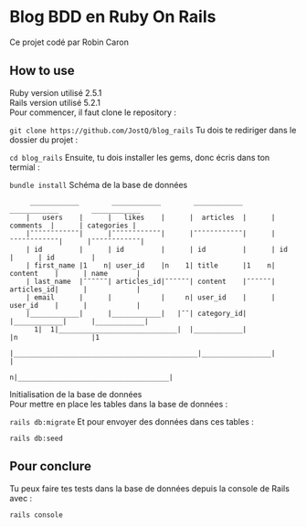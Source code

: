 # Blog BDD en Ruby On Rails
Ce projet codé par Robin Caron

## How to use
Ruby version utilisé 2.5.1 <br/>
Rails version utilisé 5.2.1 <br/>
Pour commencer, il faut clone le repository :

`git clone https://github.com/JostQ/blog_rails`
Tu dois te rediriger dans le dossier du projet :

`cd blog_rails`
Ensuite, tu dois installer les gems, donc écris dans ton termial :

`bundle install`
Schéma de la base de données
```
     ____________        ____________        ____________        ____________        ____________ 
    |   users    |      |   likes    |      |  articles  |      |  comments  |      | categories | 
    |¯¯¯¯¯¯¯¯¯¯¯¯|      |¯¯¯¯¯¯¯¯¯¯¯¯|      |¯¯¯¯¯¯¯¯¯¯¯¯|      |¯¯¯¯¯¯¯¯¯¯¯¯|      |¯¯¯¯¯¯¯¯¯¯¯¯|
    | id         |      | id         |      | id         |      | id         |      | id         |
    | first_name |1    n| user_id    |n    1| title      |1    n| content    |      | name       |
    | last_name  |¯¯¯¯¯¯| articles_id|¯¯¯¯¯¯| content    |¯¯¯¯¯¯| articles_id|      |            |
    | email      |      |            |     n| user_id    |      | user_id    |      |            |
    |____________|      |____________|   |¯¯| category_id|      |____________|      |____________|
      1|  1|_____________________________|  |____________|             |n                  |1
       |_____________________________________________|_________________|                   |
                                                    n|_____________________________________|

```
Initialisation de la base de données <br/>
Pour mettre en place les tables dans la base de données :

`rails db:migrate`
Et pour envoyer des données dans ces tables :

`rails db:seed`
## Pour conclure
Tu peux faire tes tests dans la base de données depuis la console de Rails avec :

`rails console`
